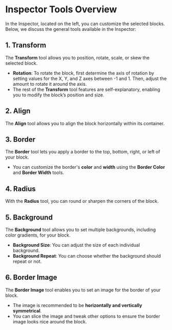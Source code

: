 # Inspector Tools Overview

In the Inspector, located on the left, you can customize the selected blocks. Below, we discuss the general tools available in the Inspector:

## 1. Transform

The **Transform** tool allows you to position, rotate, scale, or skew the selected block.

- **Rotation**: To rotate the block, first determine the axis of rotation by setting values for the X, Y, and Z axes between -1 and 1. Then, adjust the amount to rotate it around the axis.
- The rest of the **Transform** tool features are self-explanatory, enabling you to modify the block’s position and size.

## 2. Align

The **Align** tool allows you to align the block horizontally within its container.

## 3. Border

The **Border** tool lets you apply a border to the top, bottom, right, or left of your block. 

- You can customize the border's **color** and **width** using the **Border Color** and **Border Width** tools.

## 4. Radius

With the **Radius** tool, you can round or sharpen the corners of the block.

## 5. Background

The **Background** tool allows you to set multiple backgrounds, including color gradients, for your block.

- **Background Size**: You can adjust the size of each individual background.
- **Background Repeat**: You can choose whether the background should repeat or not.

## 6. Border Image

The **Border Image** tool enables you to set an image for the border of your block. 

- The image is recommended to be **horizontally and vertically symmetrical**.
- You can slice the image and tweak other options to ensure the border image looks nice around the block.
